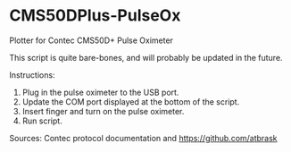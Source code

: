 # CMS50DPlus-PulseOx
Plotter for Contec CMS50D+ Pulse Oximeter

This script is quite bare-bones, and will probably be updated in the future.

Instructions:

1. Plug in the pulse oximeter to the USB port.
2. Update the COM port displayed at the bottom of the script.
3. Insert finger and turn on the pulse oximeter.
4. Run script.

Sources: Contec protocol documentation and https://github.com/atbrask
